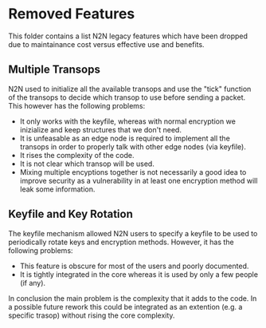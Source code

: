 # Removed Features

This folder contains a list N2N legacy features which have been dropped due to
maintainance cost versus effective use and benefits.

Multiple Transops
-----------------

N2N used to initialize all the available transops and use the "tick" function of
the transops to decide which transop to use before sending a packet. This however
has the following problems:

- It only works with the keyfile, whereas with normal encryption we inizialize and
  keep structures that we don't need.
- It is unfeasable as an edge node is required to implement all the transops in order
  to properly talk with other edge nodes (via keyfile).
- It rises the complexity of the code.
- It is not clear which transop will be used.
- Mixing multiple encyptions together is not necessarily a good idea to improve security
  as a vulnerability in at least one encryption method will leak some information.

Keyfile and Key Rotation
------------------------

The keyfile mechanism allowed N2N users to specify a keyfile to be used to periodically
rotate keys and encryption methods. However, it has the following problems:

- This feature is obscure for most of the users and poorly documented.
- It is tightly integrated in the core whereas it is used by only a few people (if any).

In conclusion the main problem is the complexity that it adds to the code. In a possible
future rework this could be integrated as an extention (e.g. a specific trasop) without
rising the core complexity.
